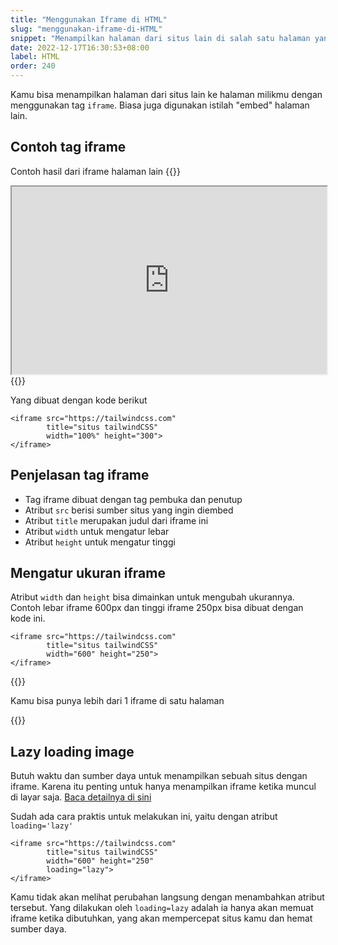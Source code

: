 ```yaml
---
title: "Menggunakan Iframe di HTML"
slug: "menggunakan-iframe-di-HTML"
snippet: "Menampilkan halaman dari situs lain di salah satu halaman yang kita punya bisa dengan tag Iframe"
date: 2022-12-17T16:30:53+08:00
label: HTML
order: 240
---
```


Kamu bisa menampilkan halaman dari situs lain ke halaman milikmu dengan menggunakan tag `iframe`. Biasa juga digunakan istilah "embed" halaman lain. 

## Contoh tag iframe
Contoh hasil dari iframe halaman lain
{{<rawhtml>}}
<iframe src="https://tailwindcss.com/" 
        title="situs tailwindCSS" 
        width="100%"
        height="300"></iframe>
{{</rawhtml>}}

Yang dibuat dengan kode berikut
```
<iframe src="https://tailwindcss.com" 
        title="situs tailwindCSS"
        width="100%" height="300">
</iframe>
```

## Penjelasan tag iframe
- Tag iframe dibuat dengan tag pembuka dan penutup
- Atribut `src` berisi sumber situs yang ingin diembed
- Atribut `title` merupakan judul dari iframe ini
- Atribut `width` untuk mengatur lebar
- Atribut `height` untuk mengatur tinggi

## Mengatur ukuran iframe
Atribut `width` dan `height` bisa dimainkan untuk mengubah ukurannya.   
Contoh lebar iframe 600px dan tinggi iframe 250px bisa dibuat dengan kode ini.

```
<iframe src="https://tailwindcss.com" 
        title="situs tailwindCSS"
        width="600" height="250">
</iframe>
```

{{<alert class="info">}}
<p> Kamu bisa punya lebih dari 1 iframe di satu halaman </p>
{{</alert>}}

## Lazy loading image
Butuh waktu dan sumber daya untuk menampilkan sebuah situs dengan iframe. Karena itu penting untuk hanya menampilkan iframe ketika muncul di layar saja. [Baca detailnya di sini](https://web.dev/browser-level-image-lazy-loading/)

Sudah ada cara praktis untuk melakukan ini, yaitu dengan atribut `loading='lazy'`

```
<iframe src="https://tailwindcss.com" 
        title="situs tailwindCSS"
        width="600" height="250"
        loading="lazy">
</iframe>
```

Kamu tidak akan melihat perubahan langsung dengan menambahkan atribut tersebut. Yang dilakukan oleh `loading=lazy` adalah ia hanya akan memuat iframe ketika dibutuhkan, yang akan mempercepat situs kamu dan hemat sumber daya. 
